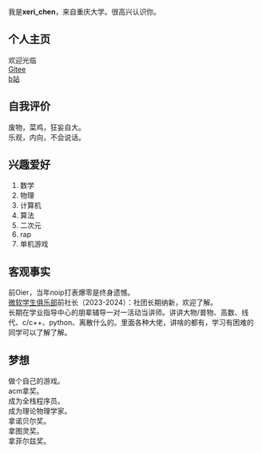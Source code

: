 我是**xeri_chen**，来自重庆大学。很高兴认识你。  

## 个人主页  
欢迎光临  
[Gitee](https://gitee.com/xeri_chen/)  
[b站](https://space.bilibili.com/165765903)  

## 自我评价  
废物，菜鸡，狂妄自大。  
乐观，内向，不会说话。  

## 兴趣爱好  
1. 数学  
2. 物理  
3. 计算机  
4. 算法  
5. 二次元  
6. rap  
7. 单机游戏  

## 客观事实  
前Oier，当年noip打表爆零是终身遗憾。  
[微软学生俱乐部](../club/科学技术协会/微软学生俱乐部.md)前社长（2023-2024）：社团长期纳新，欢迎了解。  
长期在学业指导中心的朋辈辅导一对一活动当讲师。讲讲大物/普物、高数、线代、c/c++、python、离散什么的。里面各种大佬，讲啥的都有，学习有困难的同学可以了解了解。  

## 梦想  
做个自己的游戏。  
acm拿奖。  
成为全栈程序员。  
成为理论物理学家。  
拿诺贝尔奖。  
拿图灵奖。  
拿菲尔兹奖。  